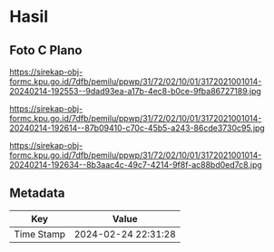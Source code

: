 # Hasil

## Foto C Plano

https://sirekap-obj-formc.kpu.go.id/7dfb/pemilu/ppwp/31/72/02/10/01/3172021001014-20240214-192553--9dad93ea-a17b-4ec8-b0ce-9fba86727189.jpg

https://sirekap-obj-formc.kpu.go.id/7dfb/pemilu/ppwp/31/72/02/10/01/3172021001014-20240214-192614--87b09410-c70c-45b5-a243-86cde3730c95.jpg

https://sirekap-obj-formc.kpu.go.id/7dfb/pemilu/ppwp/31/72/02/10/01/3172021001014-20240214-192634--8b3aac4c-49c7-4214-9f8f-ac88bd0ed7c8.jpg


## Metadata

| Key        | Value               |
| ---------- | ------------------- |
| Time Stamp | 2024-02-24 22:31:28 |




